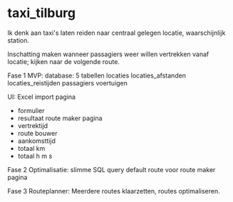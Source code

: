 # taxi_tilburg

Ik denk aan taxi's laten reiden naar centraal gelegen locatie, waarschijnlijk station.

Inschatting maken wanneer passagiers weer willen vertrekken vanaf locatie; kijken naar de volgende route.

Fase 1 MVP:
database:
5 tabellen
locaties
locaties_afstanden
locaties_reistijden
passagiers
voertuigen

UI:
Excel import pagina
+ formulier
+ resultaat
route maker pagina
+ vertrektijd
+ route bouwer
+ aankomsttijd
+ totaal km
+ totaal h m s

Fase 2 Optimalisatie:
slimme SQL query
default route voor route maker pagina

Fase 3 Routeplanner:
Meerdere routes klaarzetten, routes optimaliseren.
